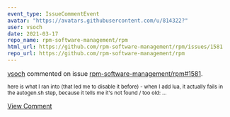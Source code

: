 ```yaml
---
event_type: IssueCommentEvent
avatar: "https://avatars.githubusercontent.com/u/814322?"
user: vsoch
date: 2021-03-17
repo_name: rpm-software-management/rpm
html_url: https://github.com/rpm-software-management/rpm/issues/1581
repo_url: https://github.com/rpm-software-management/rpm
---
```


<a href='https://github.com/vsoch' target='_blank'>vsoch</a> commented on issue <a href='https://github.com/rpm-software-management/rpm/issues/1581' target='_blank'>rpm-software-management/rpm#1581</a>.

<small>here is what I ran into (that led me to disable it before) - when I add lua, it actually fails in the autogen.sh step, because it tells me it's not found / too old:...</small>

<a href='https://github.com/rpm-software-management/rpm/issues/1581' target='_blank'>View Comment</a>
